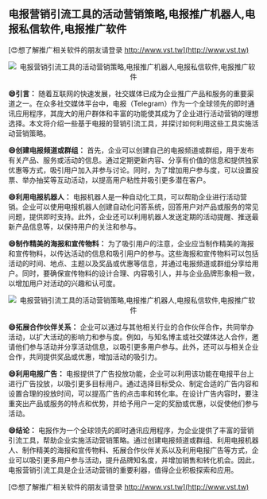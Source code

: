 ## **电报营销引流工具的活动营销策略,电报推广机器人,电报私信软件,电报推广软件**

[😍想了解推广相关软件的朋友请登录 http://www.vst.tw](http://www.vst.tw)

 <center><img src="https://vst.tw/MP4/tuiguang/png/3.png" alt="电报营销引流工具的活动营销策略,电报推广机器人,电报私信软件,电报推广软件"></center>

**😄引言：**
随着互联网的快速发展，社交媒体已成为企业推广产品和服务的重要渠道之一。在众多社交媒体平台中，电报（Telegram）作为一个全球领先的即时通讯应用程序，其庞大的用户群体和丰富的功能使其成为了企业进行活动营销的理想选择。本文将介绍一些基于电报的营销引流工具，并探讨如何利用这些工具实施活动营销策略。

**😄创建电报频道或群组：**
首先，企业可以创建自己的电报频道或群组，用于发布有关产品、服务或活动的信息。通过定期更新内容、分享有价值的信息和提供独家优惠等方式，吸引用户加入并参与讨论。同时，为了增加用户参与度，可以设置投票、举办抽奖等互动活动，以提高用户粘性并吸引更多潜在客户。

**😄利用电报机器人：**
电报机器人是一种自动化工具，可以帮助企业进行活动营销。企业可以使用电报机器人创建自动化问答系统，回答用户对产品或服务的常见问题，提供即时支持。此外，企业还可以利用机器人发送定期的活动提醒、推送最新产品信息等，以保持用户的关注和参与。

**😄制作精美的海报和宣传物料：**
为了吸引用户的注意，企业应当制作精美的海报和宣传物料，以传达活动的信息和吸引用户的参与。这些海报和宣传物料可以包括活动的时间、地点、主题以及奖品或优惠等信息，并通过电报频道或群组分享给用户。同时，要确保宣传物料的设计合理、内容吸引人，并与企业品牌形象相一致，以增加用户对活动的兴趣和认可度。

 <center><img src="https://vst.tw/MP4/tuiguang/png/7.png" alt="电报营销引流工具的活动营销策略,电报推广机器人,电报私信软件,电报推广软件"></center>

**😄拓展合作伙伴关系：**
企业可以通过与其他相关行业的合作伙伴合作，共同举办活动，以扩大活动的影响力和参与度。例如，与知名博主或社交媒体达人合作，邀请他们参与活动并分享活动信息，以吸引更多用户参与。此外，还可以与相关企业合作，共同提供奖品或优惠，增加活动的吸引力。

**😄利用电报广告：**
电报提供了广告投放功能，企业可以利用该功能在电报平台上进行广告投放，以吸引更多目标用户。通过选择目标受众、制定合适的广告内容和设置合理的投放时间，可以提高广告的点击率和转化率。在设计广告内容时，要注重突出产品或服务的特点和优势，并给予用户一定的奖励或优惠，以促使他们参与活动。

**😄结论：**
电报作为一个全球领先的即时通讯应用程序，为企业提供了丰富的营销引流工具，帮助企业实施活动营销策略。通过创建电报频道或群组、利用电报机器人、制作精美的海报和宣传物料、拓展合作伙伴关系以及利用电报广告等方式，企业可以吸引更多用户参与活动，提升品牌知名度，并增加销售和转化机会。因此，电报营销引流工具是企业活动营销的重要利器，值得企业积极探索和应用。

[😍想了解推广相关软件的朋友请登录 http://www.vst.tw](http://www.vst.tw)



